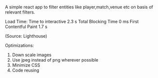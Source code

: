 A simple react app to filter entities like player,match,venue etc on basis of relevant filters.

Load Time: 
Time to interactive 2.3 s
Total Blocking Time 0 ms
First Contentful Paint 1.7 s

(Source: Lighthouse)

Optimizations: 
1. Down scale images
2. Use jpeg instead of png wherever possible
3. Minimize CSS
4. Code reusing


